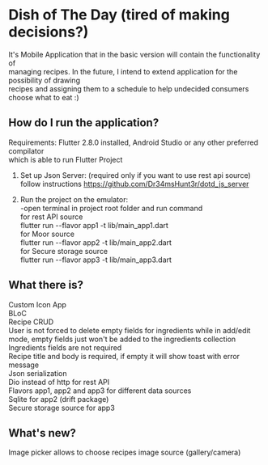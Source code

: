 # Dish of The Day (tired of making decisions?)  

It's Mobile Application that in the basic version will contain the functionality of  
managing recipes. In the future, I intend to extend application for the possibility of drawing  
recipes and assigning them to a schedule to help undecided consumers choose what to eat :)  

## How do I run the application?
Requirements: Flutter 2.8.0 installed, Android Studio or any other preferred compilator  
which is able to run Flutter Project  
1) Set up Json Server: (required only if you want to use rest api source)  
   follow instructions https://github.com/Dr34msHunt3r/dotd_js_server  
  
2) Run the project on the emulator:  
   -open terminal in project root folder and run command  
   for rest API source  
   flutter run --flavor app1 -t lib/main_app1.dart  
   for Moor source  
   flutter run --flavor app2 -t lib/main_app2.dart  
   for Secure storage source  
   flutter run --flavor app3 -t lib/main_app3.dart  
   
## What there is?  
   Custom Icon App  
   BLoC  
   Recipe CRUD  
   User is not forced to delete empty fields for ingredients while in add/edit mode, empty fields just won't be added to the ingredients collection  
   Ingredients fields are not required  
   Recipe title and body is required, if empty it will show toast with error message  
   Json serialization  
   Dio instead of http for rest  API  
   Flavors app1, app2 and app3 for different data sources  
   Sqlite for app2 (drift package)  
   Secure storage source for app3  
  
## What's new?  
   Image picker allows to choose recipes image source (gallery/camera)  
